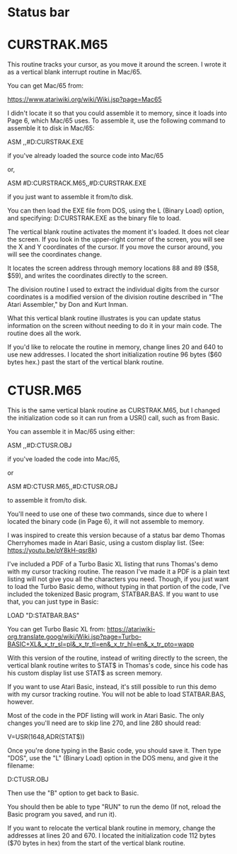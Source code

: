 # Status bar

CURSTRAK.M65
============
This routine tracks your cursor, as you move it around the screen. I wrote it as a vertical blank interrupt routine in Mac/65.

You can get Mac/65 from:

https://www.atariwiki.org/wiki/Wiki.jsp?page=Mac65

I didn't locate it so that you could assemble it to memory, since it loads into Page 6, which Mac/65 uses. To assemble it, use
the following command to assemble it to disk in Mac/65:

ASM ,,#D:CURSTRAK.EXE

if you've already loaded the source code into Mac/65

or,

ASM #D:CURSTRACK.M65,,#D:CURSTRAK.EXE

if you just want to assemble it from/to disk.

You can then load the EXE file from DOS, using the L (Binary Load) option, and specifying: D:CURSTRAK.EXE as the binary file to
load.

The vertical blank routine activates the moment it's loaded. It does not clear the screen. If you look in the upper-right corner
of the screen, you will see the X and Y coordinates of the cursor. If you move the cursor around, you will see the coordinates
change.

It locates the screen address through memory locations 88 and 89 ($58, $59), and writes the coordinates directly to the screen.

The division routine I used to extract the individual digits from the cursor coordinates is a modified version of the division
routine described in "The Atari Assembler," by Don and Kurt Inman.

What this vertical blank routine illustrates is you can update status information on the screen without needing to do it in your
main code. The routine does all the work.

If you'd like to relocate the routine in memory, change lines 20 and 640 to use new addresses. I located the short
initialization routine 96 bytes ($60 bytes hex.) past the start of the vertical blank routine.

CTUSR.M65
=========
This is the same vertical blank routine as CURSTRAK.M65, but I changed the initialization code so it can run from a USR() call,
such as from Basic.

You can assemble it in Mac/65 using either:

ASM ,,#D:CTUSR.OBJ

if you've loaded the code into Mac/65,

or

ASM #D:CTUSR.M65,,#D:CTUSR.OBJ

to assemble it from/to disk.

You'll need to use one of these two commands, since due to where I located the binary code (in Page 6), it will not assemble to
memory.

I was inspired to create this version because of a status bar demo Thomas Cherryhomes made in Atari Basic, using a custom display
list. (See: https://youtu.be/pY8kH-qsr8k)

I've included a PDF of a Turbo Basic XL listing that runs Thomas's demo with my cursor tracking routine. The reason I've made it
a PDF is a plain text listing will not give you all the characters you need. Though, if you just want to load the Turbo Basic
demo, without typing in that portion of the code, I've included the tokenized Basic program, STATBAR.BAS. If you want to use
that, you can just type in Basic:

LOAD "D:STATBAR.BAS"

You can get Turbo Basic XL from:
https://atariwiki-org.translate.goog/wiki/Wiki.jsp?page=Turbo-BASIC+XL&_x_tr_sl=pl&_x_tr_tl=en&_x_tr_hl=en&_x_tr_pto=wapp

With this version of the routine, instead of writing directly to the screen, the vertical blank routine writes to STAT$ in
Thomas's code, since his code has his custom display list use STAT$ as screen memory.

If you want to use Atari Basic, instead, it's still possible to run this demo with my cursor tracking routine. You will not be
able to load STATBAR.BAS, however.

Most of the code in the PDF listing will work in Atari Basic. The only changes you'll need are to skip line 270, and line 280
should read:

V=USR(1648,ADR(STAT$))

Once you're done typing in the Basic code, you should save it. Then type "DOS", use the "L" (Binary Load) option in the DOS menu,
and give it the filename:

D:CTUSR.OBJ

Then use the "B" option to get back to Basic.

You should then be able to type "RUN" to run the demo (If not, reload the Basic program you saved, and run it).

If you want to relocate the vertical blank routine in memory, change the addresses at lines 20 and 670. I located the
initialization code 112 bytes ($70 bytes in hex) from the start of the vertical blank routine.
